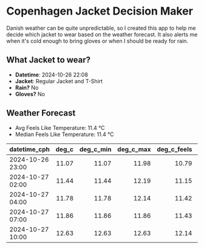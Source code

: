 
# Copenhagen Jacket Decision Maker

Danish weather can be quite unpredictable, so I created this app to help me decide which jacket to wear based on the weather forecast. 
It also alerts me when it's cold enough to bring gloves or when I should be ready for rain.

## What Jacket to wear?

- **Datetime**: 2024-10-26 22:08
- **Jacket**: Regular Jacket and T-Shirt
- **Rain?** No
- **Gloves?** No

## Weather Forecast
- Avg Feels Like Temperature: 11.4 °C
- Median Feels Like Temperature: 11.4 °C

| datetime_cph     |   deg_c |   deg_c_min |   deg_c_max |   deg_c_feels | weather   | wind   | rain   |
|:-----------------|--------:|------------:|------------:|--------------:|:----------|:-------|:-------|
| 2024-10-26 23:00 |   11.07 |       11.07 |       11.98 |         10.79 | Clouds    | Low    | None   |
| 2024-10-27 02:00 |   11.44 |       11.44 |       12.19 |         11.15 | Clouds    | High   | None   |
| 2024-10-27 04:00 |   11.78 |       11.78 |       12.14 |         11.42 | Clouds    | High   | None   |
| 2024-10-27 07:00 |   11.86 |       11.86 |       11.86 |         11.43 | Clouds    | High   | None   |
| 2024-10-27 10:00 |   12.63 |       12.63 |       12.63 |         12.14 | Clouds    | Low    | None   |
        